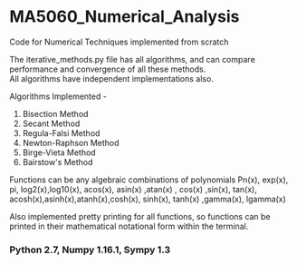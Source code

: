 # MA5060_Numerical_Analysis

Code for Numerical Techniques implemented from scratch

The iterative_methods.py file has all algorithms, and can compare performance and convergence of all these methods.  
All algorithms have independent implementations also.

Algorithms Implemented - 
1. Bisection Method
2. Secant Method
3. Regula-Falsi Method
4. Newton-Raphson Method
5. Birge-Vieta Method
6. Bairstow's Method

Functions can be any algebraic combinations of polynomials Pn(x), exp(x), pi, log2(x),log10(x), acos(x),	asin(x) ,atan(x) , cos(x) ,sin(x), tan(x), acosh(x),asinh(x),atanh(x),cosh(x), sinh(x), tanh(x) ,gamma(x), lgamma(x)  

Also implemented pretty printing for all functions, so functions can be printed in their mathematical notational form within the terminal.


### Python 2.7, Numpy 1.16.1, Sympy 1.3
